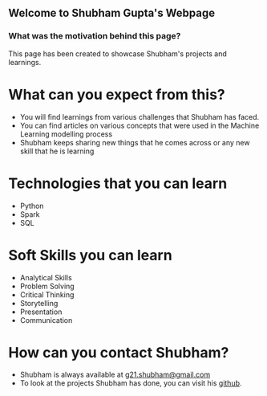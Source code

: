 ## Welcome to Shubham Gupta's Webpage

### What was the motivation behind this page?

This page has been created to showcase Shubham's projects and learnings.

# What can you expect from this?

- You will find learnings from various challenges that Shubham has faced.
- You can find articles on various concepts that were used in the Machine Learning modelling process
- Shubham keeps sharing new things that he comes across or any new skill that he is learning

# Technologies that you can learn 

- Python
- Spark
- SQL

# Soft Skills you can learn

- Analytical Skills
- Problem Solving
- Critical Thinking
- Storytelling
- Presentation
- Communication


# How can you contact Shubham?

- Shubham is always available at g21.shubham@gmail.com
- To look at the projects Shubham has done, you can visit his [github](https://github.com/g21shubham).

